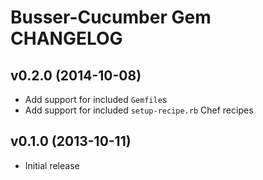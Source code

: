 Busser-Cucumber Gem CHANGELOG
=============================

v0.2.0 (2014-10-08)
-------------------
- Add support for included `Gemfile`s
- Add support for included `setup-recipe.rb` Chef recipes

v0.1.0 (2013-10-11)
-------------------
- Initial release
